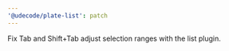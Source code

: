 ```yaml
---
'@udecode/plate-list': patch
---
```


Fix Tab and Shift+Tab adjust selection ranges with the list plugin.
